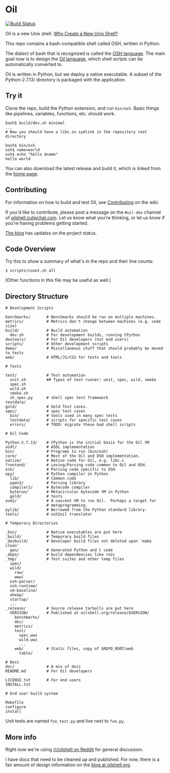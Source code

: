 Oil
===

[![Build
Status](https://travis-ci.org/oilshell/oil.svg)](https://travis-ci.org/oilshell/oil)

Oil is a new Unix shell.  [Why Create a New Unix Shell?][why]

[why]: http://www.oilshell.org/blog/2018/01/28.html

This repo contains a bash-compatible shell called OSH, written in Python.

The dialect of bash that is recognized is called the [OSH
language][osh-language].  The main goal now is to design the [Oil
language][oil-language], which shell scripts can be automatically converted
to.

[osh-language]: http://www.oilshell.org/cross-ref.html#osh-language
[oil-language]: http://www.oilshell.org/cross-ref.html#oil-language

Oil is written in Python, but we deploy a native executable.  A subset of the
Python-2.7.13/ directory is packaged with the application.

Try it
------

Clone the repo, build the Python extension, and run `bin/osh`.  Basic things
like pipelines, variables, functions, etc. should work.

    bash$ build/dev.sh minimal
    ...
    # Now you should have a libc.so symlink in the repository root directory

    bash$ bin/osh
    osh$ name=world
    osh$ echo "hello $name"
    hello world

You can also download the latest release and build it, which is linked from the
[home page](https://www.oilshell.org/).

Contributing
------------

For information on how to build and test Oil, see [Contributing][] on the wiki.

If you'd like to contribute, please post a message on the `#oil-dev` channel of
[oilshell.zulipchat.com][].  Let us know what you're thinking, or let us know
if you're having problems getting started.

[The blog][blog] has updates on the project status.

[Contributing]: https://github.com/oilshell/oil/wiki/Contributing
[oilshell.zulipchat.com]: https://oilshell.zulipchat.com/
[blog]: http://www.oilshell.org/blog/

Code Overview
-------------

Try this to show a summary of what's in the repo and their line counts:

    $ scripts/count.sh all

(Other functions in this file may be useful as well.)

Directory Structure
-------------------

    # Development Scripts

    benchmarks/       # Benchmarks should be run on multiple machines.
    metrics/          # Metrics don't change between machines (e.g. code size)
    build/            # Build automation
      dev.sh          # For development builds, running CPython
    devtools/         # For Oil developers (not end users)
    scripts/          # Other development scripts
    demo/             # Miscellaneous stuff that should probably be moved to tests
    web/              # HTML/JS/CSS for tests and tools

    # Tests

    test/             # Test automation
      unit.sh         ## Types of test runner: unit, spec, wild, smoke
      spec.sh
      wild.sh
      smoke.sh
      sh_spec.py      # shell spec test framework
    testdata/
    gold/             # Gold Test cases.
    spec/             # spec test cases
      bin/            # tools used in many spec tests
      testdata/       # scripts for specific test cases
      errors/         # TODO: migrate these bad shell scripts

    # Oil Code

    Python-2.7.13/    # CPython is the initial basis for the Oil VM
    asdl/             # ASDL implementation
    bin/              # Programs to run (bin/osh)
    core/             # Most of the Oil and OSH implementation.
    native/           # Native code for Oil, e.g. libc.c
    frontend/         # Lexing/Parsing code common to Oil and OSH.
    osh/              # Parsing code specific to OSH.
    opy/              # Python compiler in Python
      lib/            # Common code
      pgen2/          # Parsing library
      compiler2/      # Bytecode compiler
      byterun/        # Metacircular bytecode VM in Python
      gold/           # tests
    ovm2/             # A nascent VM to run Oil.  Perhaps a target for
                      # metaprogramming.
    pylib/            # Borrowed from the Python standard library.
    tools/            # osh2oil translator

    # Temporary Directories

    _bin/             # Native executables are put here
    _build/           # Temporary build files
    _devbuild/        # Developer build files not deleted upon 'make clean'
      gen/            # Generated Python and C code
    _deps/            # build dependencies like re2c
    _tmp/             # Test suites and other temp files
      spec/
      wild/
        raw/
        www/
      osh-parser/
      osh-runtime/
      vm-baseline/
      oheap/
      startup/
      ...
    _release/         # Source release tarballs are put here
      VERSION/        # Published at oilshell.org/release/$VERSION/
        benchmarks/
        doc/
        metrics/
        test/
          spec.wwz
          wild.wwz
          ...
        web/          # Static files, copy of $REPO_ROOT/web
          table/

    # Docs
    doc/              # A mix of docs
    README.md         # For Oil developers

    LICENSE.txt       # For end users
    INSTALL.txt

    # End user build system

    Makefile
    configure
    install

Unit tests are named `foo_test.py` and live next to `foo.py`.

More info
---------

Right now we're using
[/r/oilshell on Reddit](https://www.reddit.com/r/oilshell/) for general discussion.


I have docs that need to be cleaned up and published.  For now, there is a fair
amount of design information on
the [blog at oilshell.org](http://www.oilshell.org/blog/).

